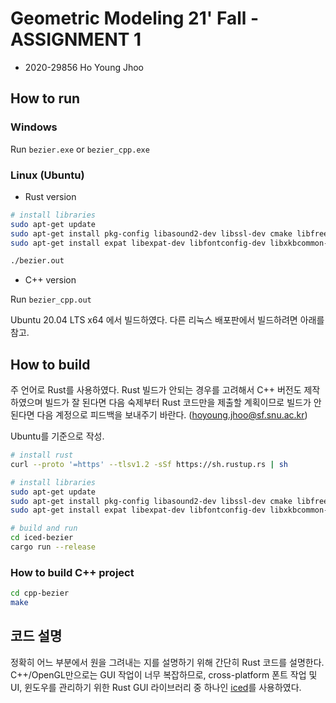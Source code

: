 # Geometric Modeling 21' Fall - ASSIGNMENT 1

* 2020-29856 Ho Young Jhoo

## How to run

### Windows

Run `bezier.exe` or `bezier_cpp.exe`


### Linux (Ubuntu)

* Rust version

``` sh
# install libraries
sudo apt-get update
sudo apt-get install pkg-config libasound2-dev libssl-dev cmake libfreetype6-dev libexpat1-dev libxcb-composite0-dev
sudo apt-get install expat libexpat-dev libfontconfig-dev libxkbcommon-dev libxcb-render0-dev libxcb-shape0-dev libxcb-xfixes0-dev

./bezier.out
```

* C++ version

Run `bezier_cpp.out`

Ubuntu 20.04 LTS x64 에서 빌드하였다. 다른 리눅스 배포판에서 빌드하려면 아래를 참고.

## How to build 

주 언어로 Rust를 사용하였다. Rust 빌드가 안되는 경우를 고려해서 C++ 버전도 제작하였으며 빌드가 잘 된다면 다음 숙제부터 Rust 코드만을 제출할 계획이므로 빌드가 안된다면 다음 계정으로 피드백을 보내주기 바란다. (hoyoung.jhoo@sf.snu.ac.kr) 

Ubuntu를 기준으로 작성.

``` sh
# install rust
curl --proto '=https' --tlsv1.2 -sSf https://sh.rustup.rs | sh

# install libraries
sudo apt-get update
sudo apt-get install pkg-config libasound2-dev libssl-dev cmake libfreetype6-dev libexpat1-dev libxcb-composite0-dev
sudo apt-get install expat libexpat-dev libfontconfig-dev libxkbcommon-dev libxcb-render0-dev libxcb-shape0-dev libxcb-xfixes0-dev

# build and run
cd iced-bezier
cargo run --release
```

### How to build C++ project

``` sh
cd cpp-bezier
make
```

## 코드 설명

정확히 어느 부분에서 원을 그려내는 지를 설명하기 위해 간단히 Rust 코드를 설명한다. C++/OpenGL만으로는 GUI 작업이 너무 복잡하므로, cross-platform 폰트 작업 및 UI, 윈도우를 관리하기 위한 Rust GUI 라이브러리 중 하나인 [iced](https://github.com/hecrj/iced)를 사용하였다.


